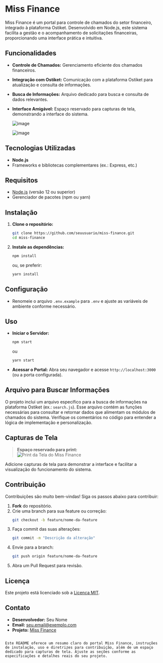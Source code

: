 # Miss Finance

Miss Finance é um portal para controle de chamados do setor financeiro, integrado à plataforma Ostiket. Desenvolvido em Node.js, este sistema facilita a gestão e o acompanhamento de solicitações financeiras, proporcionando uma interface prática e intuitiva.

## Funcionalidades

- **Controle de Chamados:** Gerenciamento eficiente dos chamados financeiros.
- **Integração com Ostiket:** Comunicação com a plataforma Ostiket para atualização e consulta de informações.
- **Busca de Informações:** Arquivo dedicado para busca e consulta de dados relevantes.
- **Interface Amigável:** Espaço reservado para capturas de tela, demonstrando a interface do sistema.

  ![image](https://github.com/user-attachments/assets/255751dc-829a-48d5-ae61-c5532666fc46)

  ![image](https://github.com/user-attachments/assets/d3b9b015-4548-41fd-ba99-0ec11752420f)


## Tecnologias Utilizadas

- **Node.js**
- Frameworks e bibliotecas complementares (ex.: Express, etc.)

## Requisitos

- [Node.js](https://nodejs.org/) (versão 12 ou superior)
- Gerenciador de pacotes (npm ou yarn)

## Instalação

1. **Clone o repositório:**
   ```bash
   git clone https://github.com/seuusuario/miss-finance.git
   cd miss-finance
   ```

2. **Instale as dependências:**
   ```bash
   npm install
   ```
   ou, se preferir:
   ```bash
   yarn install
   ```

## Configuração

- Renomeie o arquivo `.env.example` para `.env` e ajuste as variáveis de ambiente conforme necessário.

## Uso

- **Iniciar o Servidor:**
  ```bash
  npm start
  ```
  ou
  ```bash
  yarn start
  ```

- **Acessar o Portal:**
  Abra seu navegador e acesse `http://localhost:3000` (ou a porta configurada).

## Arquivo para Buscar Informações

O projeto inclui um arquivo específico para a busca de informações na plataforma Ostiket (ex.: `search.js`). Esse arquivo contém as funções necessárias para consultar e retornar dados que alimentam os módulos de chamados do sistema. Verifique os comentários no código para entender a lógica de implementação e personalização.

## Capturas de Tela

> **Espaço reservado para print:**  
> ![Print da Tela do Miss Finance](caminho/para/sua/imagem.png)

Adicione capturas de tela para demonstrar a interface e facilitar a visualização do funcionamento do sistema.

## Contribuição

Contribuições são muito bem-vindas! Siga os passos abaixo para contribuir:

1. **Fork** do repositório.
2. Crie uma branch para sua feature ou correção:
   ```bash
   git checkout -b feature/nome-da-feature
   ```
3. Faça commit das suas alterações:
   ```bash
   git commit -m "Descrição da alteração"
   ```
4. Envie para a branch:
   ```bash
   git push origin feature/nome-da-feature
   ```
5. Abra um Pull Request para revisão.

## Licença

Este projeto está licenciado sob a [Licença MIT](LICENSE).

## Contato

- **Desenvolvedor:** Seu Nome
- **Email:** seu.email@exemplo.com
- **Projeto:** [Miss Finance](https://github.com/seuusuario/miss-finance)
```

Este README oferece um resumo claro do portal Miss Finance, instruções de instalação, uso e diretrizes para contribuição, além de um espaço dedicado para capturas de tela. Ajuste as seções conforme as especificações e detalhes reais do seu projeto.
